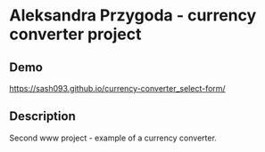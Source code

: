 # Aleksandra Przygoda - currency converter project

## Demo

https://sash093.github.io/currency-converter_select-form/

## Description

Second www project - example of a currency converter.
